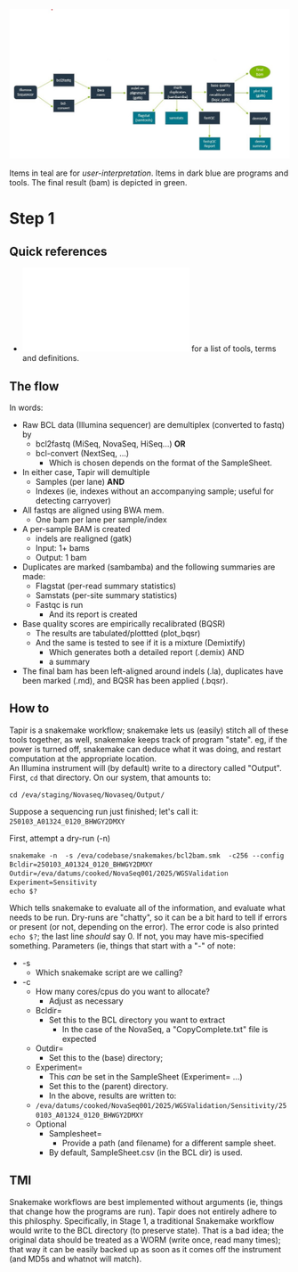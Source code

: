 ![Step1](../images/Stage1.jpg)

Items in teal are for *user-interpretation*. Items in dark blue are programs and tools. The final result (bam) is depicted in green.

# Step 1
## Quick references
-  ![Click here](Glossary.md) for a list of tools, terms and definitions.

## The flow
In words:
-  Raw BCL data (Illumina sequencer) are demultiplex (converted to fastq) by
   -  bcl2fastq (MiSeq, NovaSeq, HiSeq...) **OR**
   -  bcl-convert (NextSeq, ...)
      -  Which is chosen depends on the format of the SampleSheet.
-  In either case, Tapir will demultiple
   -  Samples (per lane) **AND**
   -  Indexes (ie, indexes without an accompanying sample; useful for detecting carryover)
-  All fastqs are aligned using BWA mem.
   - One bam per lane per sample/index
-  A per-sample BAM is created
   -  indels are realigned (gatk)
   -  Input:  1+ bams
   -  Output: 1 bam
-  Duplicates are marked (sambamba) and the following summaries are made:
   -  Flagstat (per-read summary statistics)
   -  Samstats (per-site summary statistics)
   -  Fastqc is run
      -  And its report is created
-  Base quality scores are empirically recalibrated (BQSR)
   -  The results are tabulated/plottted (plot_bqsr)
   -  And the same is tested to see if it is a mixture (Demixtify)
      -  Which generates both a detailed report (.demix) AND
      -  a summary
-  The final bam has been left-aligned around indels (.la), duplicates have been marked (.md), and BQSR has been applied (.bqsr).

## How to
Tapir is a snakemake workflow; snakemake lets us (easily) stitch all of these tools together, as well, snakemake keeps track of program "state". eg, if the power is turned off, snakemake can deduce what it was doing, and restart computation at the appropriate location.
<br>
An Illumina instrument will (by default) write to a directory called "Output". <br>
First, `cd` that directory. On our system, that amounts to:
```
cd /eva/staging/Novaseq/Novaseq/Output/
```
Suppose a sequencing run just finished; let's call it: `250103_A01324_0120_BHWGY2DMXY`

First, attempt a dry-run (-n)
```
snakemake -n  -s /eva/codebase/snakemakes/bcl2bam.smk  -c256 --config Bcldir=250103_A01324_0120_BHWGY2DMXY Outdir=/eva/datums/cooked/NovaSeq001/2025/WGSValidation Experiment=Sensitivity
echo $?
```

Which tells snakemake to evaluate all of the information, and evaluate what needs to be run. Dry-runs are "chatty", so it can be a bit hard to tell if errors or present (or not, depending on the error). The error code is also printed `echo $?`; the last line *should* say 0. If not, you may have mis-specified something.
Parameters (ie, things that start with a "-" of note:
-  \-s
   -  Which snakemake script are we calling?
-  \-c
   -  How many cores/cpus do you want to allocate?
      - Adjust as necessary
   -  Bcldir=
      - Set this to the BCL directory you want to extract
         -  In the case of the NovaSeq, a "CopyComplete.txt" file is expected
   -  Outdir=
      -  Set this to the (base) directory;
   -  Experiment=
         -  This *can* be set in the SampleSheet (Experiment= ...)
         -  Set this to the (parent) directory.
         -  In the above, results are written to:
	 -  `/eva/datums/cooked/NovaSeq001/2025/WGSValidation/Sensitivity/250103_A01324_0120_BHWGY2DMXY`
   - Optional 
      - Samplesheet=
         -  Provide a path (and filename) for a different sample sheet.
	 -  By default, SampleSheet.csv (in the BCL dir) is used.


## TMI
Snakemake workflows are best implemented without arguments (ie, things that change how the programs are run). Tapir does not entirely adhere to this philosphy. Specifically, in Stage 1, a traditional Snakemake workflow would write to the BCL directory (to preserve state). That is a bad idea; the original data should be treated as a WORM (write once, read many times); that way it can be easily backed up as soon as it comes off the instrument (and MD5s and whatnot will match).

